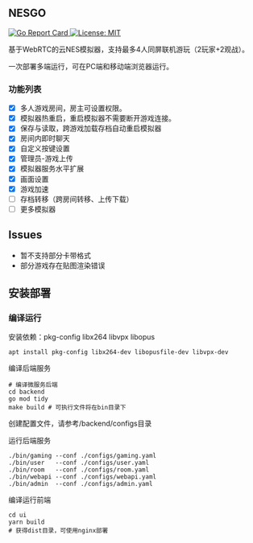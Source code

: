 ## NESGO
<a href="https://goreportcard.com/report/github.com/stellarisjay/nesgo" target="_blank">
    <img alt="Go Report Card" src="https://goreportcard.com/badge/github.com/stellarisjay/nesgo" />
</a>
<a href="#" target="_blank">
    <img alt="License: MIT" src="https://img.shields.io/badge/License-MIT-yellow.svg" />
</a>

基于WebRTC的云NES模拟器，支持最多4人同屏联机游玩（2玩家+2观战）。

一次部署多端运行，可在PC端和移动端浏览器运行。

### 功能列表

- [x] 多人游戏房间，房主可设置权限。
- [x] 模拟器热重启，重启模拟器不需要断开游戏连接。
- [x] 保存与读取，跨游戏加载存档自动重启模拟器
- [x] 房间内即时聊天
- [x] 自定义按键设置
- [x] 管理员-游戏上传
- [x] 模拟器服务水平扩展
- [x] 画面设置
- [x] 游戏加速
- [ ] 存档转移（跨房间转移、上传下载）
- [ ] 更多模拟器

## Issues

- 暂不支持部分卡带格式
- 部分游戏存在贴图渲染错误

## 安装部署

### 编译运行

安装依赖：pkg-config libx264 libvpx libopus

```shell
apt install pkg-config libx264-dev libopusfile-dev libvpx-dev
```

编译后端服务

```shell
# 编译微服务后端
cd backend
go mod tidy
make build # 可执行文件将在bin目录下
```
创建配置文件，请参考/backend/configs目录

运行后端服务
```shell
./bin/gaming --conf ./configs/gaming.yaml
./bin/user   --conf ./configs/user.yaml
./bin/room   --conf ./configs/room.yaml
./bin/webapi --conf ./configs/webapi.yaml
./bin/admin  --conf ./configs/admin.yaml
```
编译运行前端
```shell
cd ui 
yarn build
# 获得dist目录，可使用nginx部署
```
